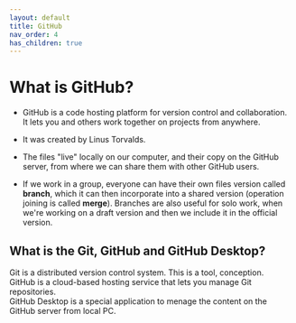 ```yaml
---
layout: default
title: GitHub
nav_order: 4
has_children: true
---
```


# What is GitHub?
* GitHub is a code hosting platform for version control and collaboration. It lets you and others work together on projects from anywhere.

* It was created by Linus Torvalds.  
* The files "live" locally on our computer, and their copy on
the GitHub server, from where we can share them with other GitHub users.
* If we work in a group, everyone can have their own files version called **branch**, which it can then incorporate into a shared version (operation joining is called **merge**). Branches are also useful for solo work, when we're working on a draft version and then we include it in the official version.


## What is the Git, GitHub and GitHub Desktop?
Git is a distributed version control system. This is a tool, conception.  
GitHub is a cloud-based hosting service that lets you manage Git repositories.  
GitHub Desktop is a special application to menage the content on the GitHub server from local PC.